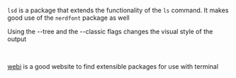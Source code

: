 `lsd` is a package that extends the functionality of the `ls` command. It makes good use of the `nerdfont` package as well
<p>Using the --tree and the --classic flags changes the visual style of the output</p>
<br />
<p> <a href="https://webinstall.dev/">webi</a> is a good website to find extensible packages for use with terminal</p>
